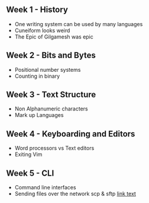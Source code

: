 ## Week 1 - History
- One writing system can be used by many languages
- Cuneiform looks weird
- The Epic of Gilgamesh was epic
## Week 2 - Bits and Bytes
- Positional number systems
- Counting in binary
## Week 3 - Text Structure
- Non Alphanumeric characters
- Mark up Languages
## Week 4 - Keyboarding and Editors
- Word processors vs Text editors
- Exiting Vim
## Week 5 - CLI 
- Command line interfaces
- Sending files over the network scp & sftp
[link text](comp1238.md)
